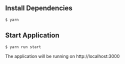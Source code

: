 
## Install Dependencies

```sh
$ yarn
```

## Start Application

 ```sh
 $ yarn run start
 ```
 The application will be running on http://localhost:3000
